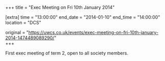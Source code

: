 +++
title = "Exec Meeting on Fri 10th January 2014"

[extra]
time = "13:00:00"
end_date = "2014-01-10"
end_time = "14:00:00"
location = "DCS"

original = "https://uwcs.co.uk/events/exec-meeting-on-fri-10th-january-2014-1474489089290/"    
+++

First exec meeting of term 2, open to all society members.

